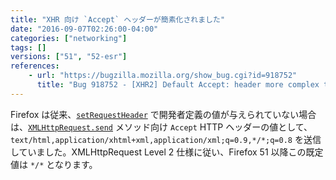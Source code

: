 ```yaml
---
title: "XHR 向け `Accept` ヘッダーが簡素化されました"
date: "2016-09-07T02:26:00-04:00"
categories: ["networking"]
tags: []
versions: ["51", "52-esr"]
references:
    - url: "https://bugzilla.mozilla.org/show_bug.cgi?id=918752"
      title: "Bug 918752 - [XHR2] Default Accept: header more complex than */*"
---
```

Firefox は従来、[`setRequestHeader`](https://developer.mozilla.org/docs/Web/API/XMLHttpRequest/setRequestHeader) で開発者定義の値が与えられていない場合は、[`XMLHttpRequest.send`](https://developer.mozilla.org/docs/Web/API/XMLHttpRequest/send) メソッド向け `Accept` HTTP ヘッダーの値として、`text/html,application/xhtml+xml,application/xml;q=0.9,*/*;q=0.8` を送信していました。XMLHttpRequest Level 2 仕様に従い、Firefox 51 以降この既定値は `*/*` となります。
